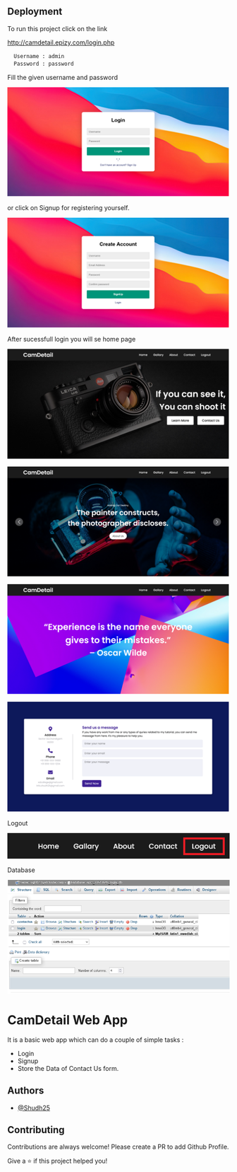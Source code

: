 
## Deployment

To run this project click on the link

http://camdetail.epizy.com/login.php



```bash
  Username : admin
  Password : password
```
Fill the given username and password

![App Screenshot](https://github.com/Shudh25/CamDetails_WebApp/blob/main/Screenshots/1.png?raw=true)

or click on Signup for registering yourself. 

![App Screenshot](https://github.com/Shudh25/CamDetails_WebApp/blob/main/Screenshots/signup.png?raw=true)

After sucessfull login you will se home page

![App Screenshot](https://github.com/Shudh25/CamDetails_WebApp/blob/main/Screenshots/home.png?raw=true)

![App Screenshot](https://github.com/Shudh25/CamDetails_WebApp/blob/main/Screenshots/gallery.png?raw=true)

![App Screenshot](https://github.com/Shudh25/CamDetails_WebApp/blob/main/Screenshots/about.png?raw=true)


![App Screenshot](https://github.com/Shudh25/CamDetails_WebApp/blob/main/Screenshots/contactus.png?raw=true)

Logout 

![App Screenshot](https://github.com/Shudh25/CamDetails_WebApp/blob/main/Screenshots/logout.png?raw=true)

Database

![App Screenshot](https://github.com/Shudh25/CamDetails_WebApp/blob/main/Screenshots/db.png?raw=true)







# CamDetail Web App

It is a basic web app which can do a couple of simple tasks :
 - Login
 - Signup
 - Store the Data of Contact Us form.



## Authors

- [@Shudh25](https://www.github.com/Shudh25)


## Contributing

Contributions are always welcome! Please create a PR to add Github Profile.

Give a ⭐️ if this project helped you!


